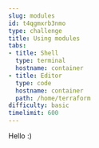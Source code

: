 ```yaml
---
slug: modules
id: t4qgmxrb3nmo
type: challenge
title: Using modules
tabs:
- title: Shell
  type: terminal
  hostname: container
- title: Editor
  type: code
  hostname: container
  path: /home/terraform
difficulty: basic
timelimit: 600
---
```

Hello :)
